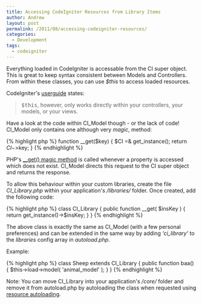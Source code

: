```yaml
---
title: Accessing CodeIgniter Resources from Library Items
author: Andrew
layout: post
permalink: /2011/08/accessing-codeigniter-resources/
categories:
  - Development
tags:
  - codeigniter
---
```

Everything loaded in CodeIgniter is accessable from the CI super object. This is great to keep syntax consistent between Models and Controllers. From within these classes, you can use *$this* to access loaded resources.

CodeIgniter's [userguide][1] states:

> <kbd>$this</kbd>, however, only works directly within your controllers, your models, or your views.

Have a look at the code within CI\_Model though - or the lack of code! CI\_Model only contains one although very *magic*, method:

{% highlight php %}
function __get($key)
{
	$CI =& get_instance();
	return $CI->$key;
}
{% endhighlight %}

PHP's [__get() magic method][2] is called whenever a property is accessed which does not exist. CI_Model directs this request to the CI super object and returns the response.

To allow this behaviour within your custom libraries, create the file *CI_Library.php* within your application's */libraries/* folder. Once created, add the following code:

{% highlight php %}
class CI_Library {
	public function __get( $insKey ) {
		return get_instance()->$insKey;
	}
}
{% endhighlight %}

The above class is exactly the same as CI_Model (with a few personal preferences) and can be extended in the same way by adding *&#8216;ci_library'* to the *libraries* config array in *autoload.php*.

Example:

{% highlight php %}
class Sheep extends CI_Library {
	public function baa() {
		$this->load->model( 'animal_model' );
	}
}
{% endhighlight %}

Note: You can move CI_Library into your application's */core/* folder and remove it from autoload.php by autoloading the class when requested using [resource autoloading][3].

 [1]: http://codeigniter.com/user_guide/general/creating_libraries.html
 [2]: http://www.php.net/manual/en/language.oop5.overloading.php#language.oop5.overloading.members
 [3]: http://www.acairns.co.uk/articles/codeigniter/autoloading-resources/
